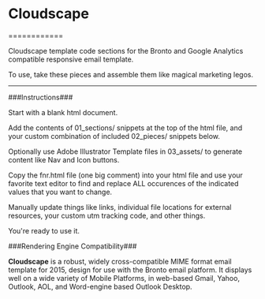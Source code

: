 # Cloudscape
============

Cloudscape template code sections for the Bronto and Google Analytics compatible responsive email template.

To use, take these pieces and assemble them like magical marketing legos. 

---

###Instructions###

Start with a blank html document.

Add the contents of 01_sections/ snippets at the top of the html file, and your custom combination of included 02_pieces/ snippets below.

Optionally use Adobe Illustrator Template files in 03_assets/ to generate content like Nav and Icon buttons. 

Copy the fnr.html file (one big comment) into your html file and use your favorite text editor to find and replace ALL occurences of the indicated values that you want to change. 

Manually update things like links, individual file locations for external resources, your custom utm tracking code, and other things. 

You're ready to use it. 

###Rendering Engine Compatibility###

**Cloudscape** is a robust, widely cross-compatible MIME format email template for 2015, design for use with the Bronto email platform. It displays well on a wide variety of Mobile Platforms, in web-based Gmail, Yahoo, Outlook, AOL, and Word-engine based Outlook Desktop. 